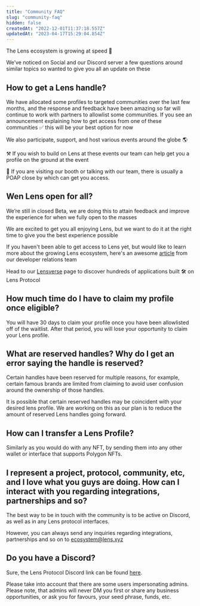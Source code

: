```yaml
---
title: "Community FAQ"
slug: "community-faq"
hidden: false
createdAt: "2022-12-01T11:37:18.557Z"
updatedAt: "2023-04-17T15:29:04.854Z"
---
```

The Lens ecosystem is growing at speed 🚀

We’ve noticed on Social and our Discord server a few questions around similar topics so wanted to give you all an update on these

## How to get a Lens handle?

We have allocated some profiles to targeted communities over the last few months, and the response and feedback have been amazing so far will continue to work with partners to allowlist some communities. If you see an announcement explaining how to get access from one of these communities ✅ this will be your best option for now

We also participate, support, and host various events around the globe 🌎

⚒️ If you wish to build on Lens at these events our team can help get you a profile on the ground at the event

🤝 If you are visiting our booth or talking with our team, there is usually a POAP close by which can get you access.

## Wen Lens open for all?

We’re still in closed Beta, we are doing this to attain feedback and improve the experience for when we fully open to the masses

We are excited to get you all enjoying Lens, but we want to do it at the right time to give you the best experience possible

If you haven't been able to get access to Lens yet, but would like to learn more about the growing Lens ecosystem, here's an awesome [article](https://medium.com/@fabriguespe/lens-protocol-application-ecosystem-update-october-d8381c635dcc) from our developer relations team 

Head to our [Lensverse](https://lens.xyz/apps) page to discover hundreds of applications built 🛠 on Lens Protocol 

## How much time do I have to claim my profile once eligible?

You will have 30 days to claim your profile once you have been allowlisted off of the waitlist. After that period, you will lose your opportunity to claim your Lens profile.

## What are reserved handles? Why do I get an error saying the handle is reserved?

Certain handles have been reserved for multiple reasons, for example, certain famous brands are limited from claiming to avoid user confusion around the ownership of those handles.

It is possible that certain reserved handles may be coincident with your desired lens profile. We are working on this as our plan is to reduce the amount of reserved Lens handles going forward.  

## How can I transfer a Lens Profile?

Similarly as you would do with any NFT, by sending them into any other wallet or interface that supports Polygon NFTs.

## I represent a project, protocol, community, etc, and I love what you guys are doing. How can I interact with you regarding integrations, partnerships and so?

The best way to be in touch with the community is to be active on Discord, as well as in any Lens protocol interfaces.

However, you can always send any inquiries regarding integrations, partnerships and so on to ecosystem@lens.xyz

## Do you have a Discord?

Sure, the Lens Protocol Discord link can be found [here](https://discord.gg/lensprotocol).

Please take into account that there are some users impersonating admins. Please note, that admins will never DM you first or share any business opportunities, or ask you for favours, your seed phrase, funds, etc.